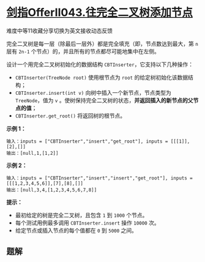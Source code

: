 # [剑指OfferII043.往完全二叉树添加节点](https://leetcode-cn.com/problems/NaqhDT/)

难度中等11收藏分享切换为英文接收动态反馈

完全二叉树是每一层（除最后一层外）都是完全填充（即，节点数达到最大，第 `n` 层有 `2n-1` 个节点）的，并且所有的节点都尽可能地集中在左侧。

设计一个用完全二叉树初始化的数据结构 `CBTInserter`，它支持以下几种操作：

- `CBTInserter(TreeNode root)` 使用根节点为 `root` 的给定树初始化该数据结构；
- `CBTInserter.insert(int v)` 向树中插入一个新节点，节点类型为 `TreeNode`，值为 `v` 。使树保持完全二叉树的状态，**并返回插入的新节点的父节点的值**；
- `CBTInserter.get_root()` 将返回树的根节点。

 



**示例 1：**

```
输入：inputs = ["CBTInserter","insert","get_root"], inputs = [[[1]],[2],[]]
输出：[null,1,[1,2]]
```

**示例 2：**

```
输入：inputs = ["CBTInserter","insert","insert","get_root"], inputs = [[[1,2,3,4,5,6]],[7],[8],[]]
输出：[null,3,4,[1,2,3,4,5,6,7,8]]
```

 

**提示：**

- 最初给定的树是完全二叉树，且包含 `1` 到 `1000` 个节点。
- 每个测试用例最多调用 `CBTInserter.insert` 操作 `10000` 次。
- 给定节点或插入节点的每个值都在 `0` 到 `5000` 之间。

## 题解

